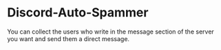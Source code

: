 # Discord-Auto-Spammer
You can collect the users who write in the message section of the server you want and send them a direct message.
